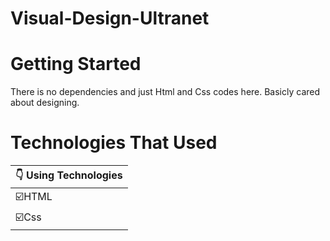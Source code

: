 # Visual-Design-Ultranet
 


# Getting Started
There is no dependencies and just Html and Css codes here. Basicly cared about designing.

# Technologies That Used
|:point_down: Using Technologies|
|------------------|
|:ballot_box_with_check:HTML              |
|:ballot_box_with_check:Css               |
      
